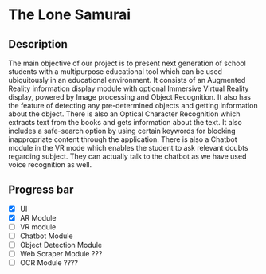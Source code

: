 # The Lone Samurai

## Description
The main objective of our project is to present next generation of school students with a multipurpose educational tool which can be used ubiquitously in an educational environment. It consists of an Augmented Reality information display module with optional Immersive Virtual Reality display, powered by Image processing and Object Recognition. It also has the feature of detecting any pre-determined objects and getting information about the object. There is also an Optical Character Recognition which extracts text from the books and gets information about the text. It also includes a safe-search option by using certain keywords for blocking inappropriate content through the application. There is also a Chatbot module in the VR mode which enables the student to ask relevant doubts regarding subject. They can actually talk to the chatbot as we have used voice recognition as well.
## Progress bar
- [X] UI
- [X] AR Module
- [ ] VR module
- [ ] Chatbot Module
- [ ] Object Detection Module
- [ ] Web Scraper Module ???
- [ ] OCR Module ????
